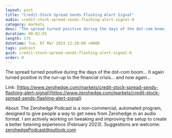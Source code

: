 ```yaml
---
layout: post
title: "Credit-Stock Spread Sends Flashing Alert Signal"
audio: credit-stock-spread-sends-flashing-alert-signal-0
category: markets
desc: "The spread turned positive during the days of the dot-com boom... It again turned positive in the run-up to the financial crisis... and now again..."
duration: 00:02:55
length: 175
datetime: Tue, 07 Mar 2023 12:20:00 +0000
tags: podcast
guid: credit-stock-spread-sends-flashing-alert-signal-0
order: 0
---
```

The spread turned positive during the days of the dot-com boom... It again turned positive in the run-up to the financial crisis... and now again...

Link: [https://www.zerohedge.com/markets/credit-stock-spread-sends-flashing-alert-signal](https://www.zerohedge.com/markets/credit-stock-spread-sends-flashing-alert-signal)

About: The Zerohedge Podcast is a non-commercial, automated program, designed to give people a way to get news from Zerohedge in an audio format.  I am actively working on tweaking and improving the setup to create a better listening experience (February 2023).  Suggestions are welcome: [zerohedgePodcast@outlook.com](mailto:zerohedgePodcast@outlook.com)